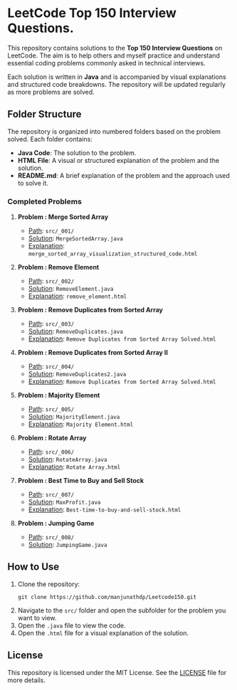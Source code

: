 
# LeetCode Top 150 Interview Questions.

This repository contains solutions to the **Top 150 Interview Questions** on LeetCode. The aim is to help others and myself practice and understand essential coding problems commonly asked in technical interviews.

Each solution is written in **Java** and is accompanied by visual explanations and structured code breakdowns. The repository will be updated regularly as more problems are solved.

## Folder Structure

The repository is organized into numbered folders based on the problem solved. Each folder contains:
- **Java Code**: The solution to the problem.
- **HTML File**: A visual or structured explanation of the problem and the solution.
- **README.md**: A brief explanation of the problem and the approach used to solve it.

### Completed Problems

1. **Problem : Merge Sorted Array**
   - [Path](src/_001): `src/_001/`
   - [Solution](src/_001/MergeSortedArray.java): `MergeSortedArray.java`
   - [Explanation](src/_001/merge_sorted_array_visualization_structured_code.html): `merge_sorted_array_visualization_structured_code.html`

2. **Problem : Remove Element**
   - [Path](src/_002): `src/_002/`
   - [Solution](src/_002/RemoveElement.java): `RemoveElement.java`
   - [Explanation](src/_002/remove_element.html): `remove_element.html`

3. **Problem : Remove Duplicates from Sorted Array**
   - [Path](src/_003): `src/_003/`
   - [Solution](src/_003/RemoveDuplicates.java): `RemoveDuplicates.java`
   - [Explanation](src/_003/Remove%20Duplicates%20from%20Sorted%20Array%20Solved.html): `Remove Duplicates from Sorted Array Solved.html`

4. **Problem : Remove Duplicates from Sorted Array II**
   - [Path](src/_004): `src/_004/`
   - [Solution](src/_004/RemoveDuplicates2.java): `RemoveDuplicates2.java`
   - [Explanation](src/_004/Remove%20Duplicates%202.html): `Remove Duplicates from Sorted Array Solved.html`

5. **Problem : Majority Element**
   - [Path](src/_005): `src/_005/`
   - [Solution](src/_005/MajorityElement.java): `MajorityElement.java`
   - [Explanation](src/_005/Majority%20Element.html): `Majority Element.html`

6. **Problem : Rotate Array**
   - [Path](src/_006): `src/_006/`
   - [Solution](src/_006/RotateArray.java): `RotateArray.java`
   - [Explanation](src/_006/Rotate%20Array.html): `Rotate Array.html`

7. **Problem : Best Time to Buy and Sell Stock**
   - [Path](src/_007): `src/_007/`
   - [Solution](src/_007/MaxProfit.java): `MaxProfit.java`
   - [Explanation](src/_007/Best-time-to-buy-and-sell-stock.html): `Best-time-to-buy-and-sell-stock.html`

8. **Problem : Jumping Game**
   - [Path](src/_008): `src/_008/`
   - [Solution](src/_008/JumpingGame.java): `JumpingGame.java`

[//]: # (   - [Explanation]&#40;src/_008/Best-time-to-buy-and-sell-stock.html&#41;: `Best-time-to-buy-and-sell-stock.html`)

## How to Use

1. Clone the repository:
   ```
   git clone https://github.com/manjunathdp/Leetcode150.git
   ```
2. Navigate to the `src/` folder and open the subfolder for the problem you want to view.
3. Open the `.java` file to view the code.
4. Open the `.html` file for a visual explanation of the solution.

## License

This repository is licensed under the MIT License. See the [LICENSE](LICENSE) file for more details.
